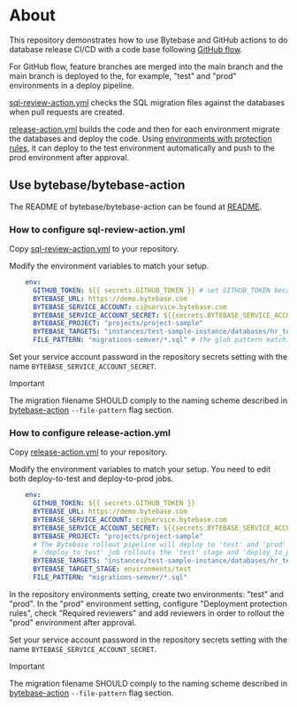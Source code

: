 # About

This repository demonstrates how to use Bytebase and GitHub actions to do database release CI/CD with a code base following [GitHub flow](https://docs.github.com/en/get-started/using-github/github-flow).

For GitHub flow, feature branches are merged into the main branch and the main branch is deployed to the, for example, "test" and "prod" environments in a deploy pipeline.

[sql-review-action.yml](/.github/workflows/sql-review-action.yml) checks the SQL migration files against the databases when pull requests are created.

[release-action.yml](/.github/workflows/release-action.yml) builds the code and then for each environment migrate the databases and deploy the code. Using [environments with protection rules](https://docs.github.com/en/actions/managing-workflow-runs-and-deployments/managing-deployments/managing-environments-for-deployment#required-reviewers), it can deploy to the test environment automatically and push to the prod environment after approval.

## Use bytebase/bytebase-action

The README of bytebase/bytebase-action can be found at [README](https://github.com/bytebase/bytebase/blob/main/action/README.md).

### How to configure sql-review-action.yml

Copy [sql-review-action.yml](/.github/workflows/sql-review-action.yml) to your repository.

Modify the environment variables to match your setup.

```yml
    env:
      GITHUB_TOKEN: ${{ secrets.GITHUB_TOKEN }} # set GITHUB_TOKEN because the 'Check release' step needs it to comment the pull request with check results.
      BYTEBASE_URL: https://demo.bytebase.com
      BYTEBASE_SERVICE_ACCOUNT: ci@service.bytebase.com
      BYTEBASE_SERVICE_ACCOUNT_SECRET: ${{secrets.BYTEBASE_SERVICE_ACCOUNT_SECRET}}
      BYTEBASE_PROJECT: "projects/project-sample"
      BYTEBASE_TARGETS: "instances/test-sample-instance/databases/hr_test" # the database targets to check against.
      FILE_PATTERN: "migrations-semver/*.sql" # the glob pattern matching the migration files.
```

Set your service account password in the repository secrets setting with the name `BYTEBASE_SERVICE_ACCOUNT_SECRET`.

> [!IMPORTANT]
> The migration filename SHOULD comply to the naming scheme described in [bytebase-action](https://github.com/bytebase/bytebase/tree/main/action#global-flags) `--file-pattern` flag section.

### How to configure release-action.yml

Copy [release-action.yml](/.github/workflows/release-action.yml) to your repository.

Modify the environment variables to match your setup.
You need to edit both deploy-to-test and deploy-to-prod jobs.

```yml
    env:
      GITHUB_TOKEN: ${{ secrets.GITHUB_TOKEN }}
      BYTEBASE_URL: https://demo.bytebase.com
      BYTEBASE_SERVICE_ACCOUNT: ci@service.bytebase.com
      BYTEBASE_SERVICE_ACCOUNT_SECRET: ${{secrets.BYTEBASE_SERVICE_ACCOUNT_SECRET}}
      BYTEBASE_PROJECT: "projects/project-sample"
      # The Bytebase rollout pipeline will deploy to 'test' and 'prod' environments.
      # 'deploy_to_test' job rollouts the 'test' stage and 'deploy_to_prod' job rollouts the 'prod' stage.
      BYTEBASE_TARGETS: "instances/test-sample-instance/databases/hr_test,instances/prod-sample-instance/databases/hr_prod"
      BYTEBASE_TARGET_STAGE: environments/test
      FILE_PATTERN: "migrations-semver/*.sql"
```

In the repository environments setting, create two environments: "test" and "prod". In the "prod" environment setting, configure "Deployment protection rules", check "Required reviewers" and add reviewers in order to rollout the "prod" environment after approval.

Set your service account password in the repository secrets setting with the name `BYTEBASE_SERVICE_ACCOUNT_SECRET`.

> [!IMPORTANT]
> The migration filename SHOULD comply to the naming scheme described in [bytebase-action](https://github.com/bytebase/bytebase/tree/main/action#global-flags) `--file-pattern` flag section.
